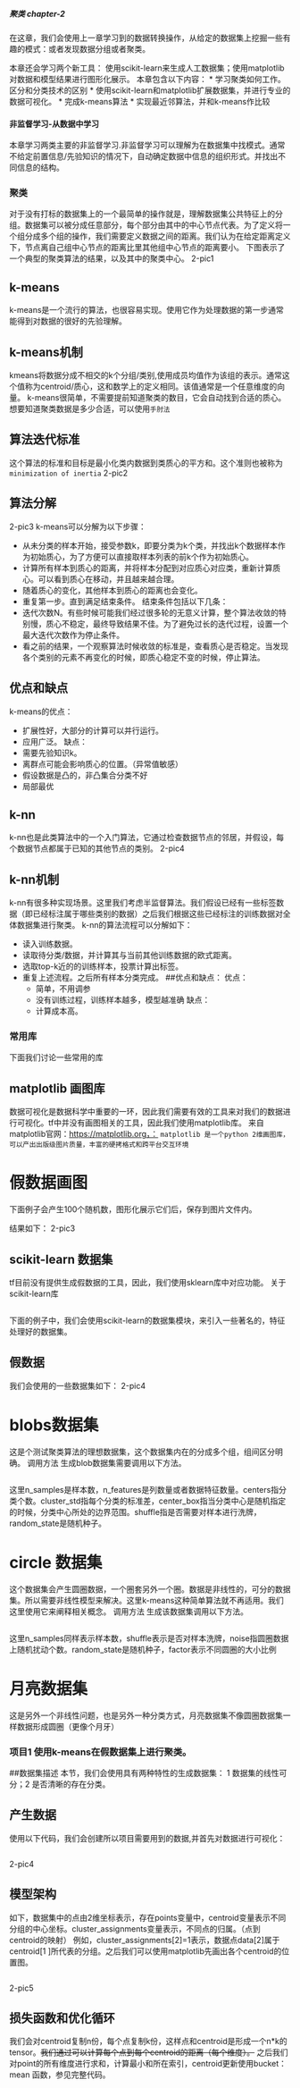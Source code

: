 ##### 聚类 chapter-2
在这章，我们会使用上一章学习到的数据转换操作，从给定的数据集上挖掘一些有趣的模式：或者发现数据分组或者聚类。

本章还会学习两个新工具： 使用scikit-learn来生成人工数据集；使用matplotlib对数据和模型结果进行图形化展示。
本章包含以下内容：
	* 学习聚类如何工作。区分和分类技术的区别
	* 使用scikit-learn和matplotlib扩展数据集，并进行专业的数据可视化。
	* 完成k-means算法
	* 实现最近邻算法，并和k-means作比较
	
#### 非监督学习-从数据中学习
本章学习两类主要的非监督学习.非监督学习可以理解为在数据集中找模式。通常不给定前置信息/先验知识的情况下，自动确定数据中信息的组织形式。并找出不同信息的结构。
### 聚类
对于没有打标的数据集上的一个最简单的操作就是，理解数据集公共特征上的分组。数据集可以被分成任意部分，每个部分由其中的中心节点代表。为了定义将一个组分成多个组的操作，我们需要定义数据之间的距离。我们认为在给定距离定义下，节点离自己组中心节点的距离比里其他组中心节点的距离要小。
下图表示了一个典型的聚类算法的结果，以及其中的聚类中心。
2-pic1
## k-means
k-means是一个流行的算法，也很容易实现。使用它作为处理数据的第一步通常能得到对数据的很好的先验理解。
## k-means机制
kmeans将数据分成不相交的k个分组/类别,使用成员均值作为该组的表示。通常这个值称为centroid/质心，这和数学上的定义相同。该值通常是一个任意维度的向量。
k-means很简单，不需要提前知道聚类的数目，它会自动找到合适的质心。
想要知道聚类数据是多少合适，可以使用`手肘法`
## 算法迭代标准
这个算法的标准和目标是最小化类内数据到类质心的平方和。这个准则也被称为 `minimization of inertia` 
 2-pic2
## 算法分解
2-pic3
k-means可以分解为以下步骤：
 * 从未分类的样本开始，接受参数k，即要分类为k个类，并找出k个数据样本作为初始质心，为了方便可以直接取样本列表的前k个作为初始质心。
 * 计算所有样本到质心的距离，并将样本分配到对应质心对应类，重新计算质心。可以看到质心在移动，并且越来越合理。
 * 随着质心的变化，其他样本到质心的距离也会变化。
 * 重复第一步。直到满足结束条件。
结束条件包括以下几条：
 * 迭代次数N。有些时候可能我们经过很多轮的无意义计算，整个算法收敛的特别慢，质心不稳定，最终导致结果不佳。为了避免过长的迭代过程，设置一个最大迭代次数作为停止条件。
 * 看之前的结果，一个观察算法时候收敛的标准是，查看质心是否稳定。当发现各个类别的元素不再变化的时候，即质心稳定不变的时候，停止算法。
## 优点和缺点
k-means的优点：
* 扩展性好，大部分的计算可以并行运行。
* 应用广泛。
缺点：
* 需要先验知识k。
* 离群点可能会影响质心的位置。（异常值敏感）
* 假设数据是凸的，非凸集合分类不好
* 局部最优
## k-nn
k-nn也是此类算法中的一个入门算法，它通过检查数据节点的邻居，并假设，每个数据节点都属于已知的其他节点的类别。
2-pic4
## k-nn机制
k-nn有很多种实现场景。这里我们考虑半监督算法。我们假设已经有一些标签数据（即已经标注属于哪些类别的数据）之后我们根据这些已经标注的训练数据对全体数据集进行聚类。
k-nn的算法流程可以分解如下：
*  读入训练数据。
*  读取待分类/数据，并计算其与当前其他训练数据的欧式距离。
*  选取top-k近的的训练样本，投票计算出标签。
*  重复上述流程。之后所有样本分类完成。
##优点和缺点：
优点：
	* 简单，不用调参
	* 没有训练过程，训练样本越多，模型越准确
缺点：
	* 计算成本高。
### 常用库
下面我们讨论一些常用的库
## matplotlib 画图库
数据可视化是数据科学中重要的一环，因此我们需要有效的工具来对我们的数据进行可视化。tf中并没有画图相关的工具，因此我们使用matplotlib库。
来自matplotlib官网：https://matplotlib.org，：
`matplotlib 是一个python 2维画图库，可以产出出版级图片质量，丰富的硬拷格式和跨平台交互环境`
# 假数据画图
下面例子会产生100个随机数，图形化展示它们后，保存到图片文件内。

结果如下：
2-pic3
## scikit-learn 数据集
tf目前没有提供生成假数据的工具，因此，我们使用sklearn库中对应功能。
关于scikit-learn库
```scikit-learn（scikit.learn）是一个python语言上的开源机器学习库。包括丰富的分类，回归，聚类算法，并被设计为能和python上的科学计算库numpy和scipy交互使用
```
下面的例子中，我们会使用scikit-learn的数据集模块，来引入一些著名的，特征处理好的数据集。
## 假数据
我们会使用的一些数据集如下：
2-pic4
# blobs数据集
这是个测试聚类算法的理想数据集，这个数据集内在的分成多个组，组间区分明确。
调用方法
生成blob数据集需要调用以下方法。
```
```
这里n_samples是样本数，n_features是列数量或者数据特征数量。centers指分类个数。cluster_std指每个分类的标准差，center_box指当分类中心是随机指定的时候，分类中心所处的边界范围。shuffle指是否需要对样本进行洗牌，random_state是随机种子。
# circle 数据集
这个数据集会产生圆圈数据，一个圈套另外一个圈。数据是非线性的，可分的数据集。所以需要非线性模型来解决。这里k-means这种简单算法就不再适用。我们这里使用它来阐释相关概念。
调用方法
生成该数据集调用以下方法。
```
```
这里n_samples同样表示样本数，shuffle表示是否对样本洗牌，noise指圆圈数据上随机扰动个数。random_state是随机种子，factor表示不同圆圈的大小比例
# 月亮数据集
这是另外一个非线性问题，也是另外一种分类方式，月亮数据集不像圆圈数据集一样数据形成圆圈（更像个月牙）
### 项目1 使用k-means在假数据集上进行聚类。
##数据集描述
本节，我们会使用具有两种特性的生成数据集： 1 数据集的线性可分；2 是否清晰的存在分类。
## 产生数据
使用以下代码，我们会创建所以项目需要用到的数据,并首先对数据进行可视化：
```
```
2-pic4
## 模型架构
如下，数据集中的点由2维坐标表示，存在points变量中，centroid变量表示不同分组的中心坐标。cluster_assignments变量表示，不同点的归属。（点到centroid的映射）
例如，cluster_assignments[2]=1表示，数据点data[2]属于centroid[1 ]所代表的分组。之后我们可以使用matplotlib先画出各个centroid的位置图。
```
```
2-pic5

## 损失函数和优化循环
我们会对centroid复制n份，每个点复制k份，这样点和centroid是形成一个n*k的tensor。~~我们通过可以计算每个点到每个centroid的距离（每个维度）。~~
之后我们对point的所有维度进行求和，计算最小和所在索引，centroid更新使用bucket：mean
函数，参见完整代码。
```
```

 
 

